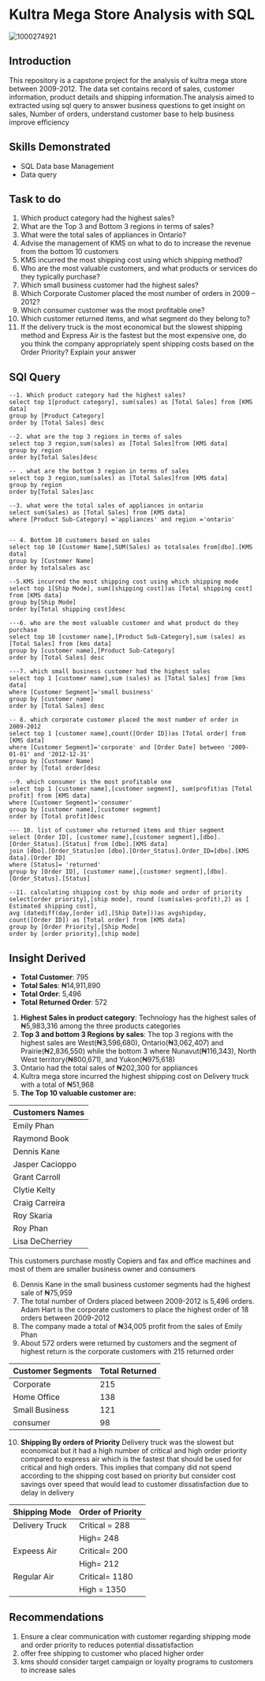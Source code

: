 # Kultra Mega Store Analysis with SQL
![1000274921](https://github.com/user-attachments/assets/dd6e2097-9f19-42a4-a3d5-ab209b7c6e19)

## Introduction
This repository is a capstone project for the analysis of kultra mega store between 2009-2012. The data set contains record of sales, customer information, product details and shipping information.The analysis aimed to extracted using  sql query to answer business questions to get insight on sales, Number of orders, understand customer base to help business improve efficiency 
## Skills Demonstrated 
- SQL Data base Management
- Data query 
## Task to do 
1. Which product category had the highest sales?
2. What are the Top 3 and Bottom 3 regions in terms of sales?
3. What were the total sales of appliances in Ontario?
4. Advise the management of KMS on what to do to increase the revenue from the bottom
10 customers
5. KMS incurred the most shipping cost using which shipping method?
6. Who are the most valuable customers, and what products or services do they typically
purchase?
7. Which small business customer had the highest sales?
8. Which Corporate Customer placed the most number of orders in 2009 – 2012?
9. Which consumer customer was the most profitable one?
10. Which customer returned items, and what segment do they belong to?
11. If the delivery truck is the most economical but the slowest shipping method and
Express Air is the fastest but the most expensive one, do you think the company
appropriately spent shipping costs based on the Order Priority? Explain your answer
## SQl Query 

```
--1. Which product category had the highest sales?
select top 1[product category], sum(sales) as [Total Sales] from [KMS data] 
group by [Product Category]
order by [Total Sales] desc

--2. what are the top 3 regions in terms of sales
select top 3 region,sum(sales) as [Total Sales]from [KMS data]
group by region 
order by[Total Sales]desc

-- . what are the bottom 3 region in terms of sales
select top 3 region,sum(sales) as [Total Sales]from [KMS data] 
group by region 
order by[Total Sales]asc

--3. what were the total sales of appliances in ontario
select sum(Sales) as [Total Sales] from [KMS data]
where [Product Sub-Category] ='appliances' and region ='ontario'


-- 4. Bottom 10 customers based on sales
select top 10 [Customer Name],SUM(Sales) as totalsales from[dbo].[KMS data]
group by [Customer Name]
order by totalsales asc

--5.KMS incurred the most shipping cost using which shipping mode
select top 1[Ship Mode], sum([shipping cost])as [Total shipping cost] from [KMS data]
group by[Ship Mode]
order by[Total shipping cost]desc

---6. who are the most valuable customer and what product do they purchase
select top 10 [customer name],[Product Sub-Category],sum (sales) as [Total Sales] from [kms data]
group by [customer name],[Product Sub-Category]
order by [Total Sales] desc

---7. which small business customer had the highest sales
select top 1 [customer name],sum (sales) as [Total Sales] from [kms data]
where [Customer Segment]='small business'
group by [customer name]
order by [Total Sales] desc

-- 8. which corporate customer placed the most number of order in 2009-2012
select top 1 [customer name],count([Order ID])as [Total order] from [KMS data]
where [Customer Segment]='corporate' and [Order Date] between '2009-01-01' and '2012-12-31'
group by [Customer Name]
order by [Total order]desc

--9. which consumer is the most profitable one
select top 1 [customer name],[customer segment], sum(profit)as [Total profit] from [KMS data]
where [Customer Segment]='consumer'
group by [customer name],[customer segment]
order by [Total profit]desc

--- 10. list of customer who returned items and thier segment
select [Order ID], [customer name],[customer segment],[dbo].[Order_Status].[Status] from [dbo].[KMS data]
join [dbo].[Order_Status]on [dbo].[Order_Status].Order_ID=[dbo].[KMS data].[Order ID]
where [Status]= 'returned'
group by [Order ID], [customer name],[customer segment],[dbo].[Order_Status].[Status]

--11. calculating shipping cost by ship mode and order of priority
select[order priority],[ship mode], round (sum(sales-profit),2) as [ Estimated shipping cost], 
avg (datediff(day,[order id],[Ship Date]))as avgshipday,
count([Order ID]) as [Total order] from [KMS data]
group by [Order Priority],[Ship Mode]
order by [order priority],[ship mode]
```

## Insight Derived
- **Total Customer**: 795
- **Total Sales**: ₦14,911,890
- **Total Order**: 5,496
- **Total Returned Order**: 572
1. **Highest Sales in product category**: Technology has the highest sales of ₦5,983,316 among the three products categories
2. **Top 3 and bottom 3 Regions by sales**: The top 3 regions with the highest sales are West(₦3,596,680), Ontario(₦3,062,407) and Prairie(₦2,836,550) while the bottom 3 where Nunavut(₦116,343), North West territory(₦800,671), and Yukon(₦975,618)
3. Ontario had the total sales of ₦202,300 for appliances
4. Kultra mega store incurred the highest shipping cost on Delivery truck with a total of ₦51,968
5. **The Top 10 valuable customer are:**

| Customers Names |
| ---- |
|Emily Phan|
| Raymond Book|
| Dennis Kane|
|Jasper Cacioppo|
|Grant Carroll|
|Clytie Kelty|
|Craig Carreira|
|Roy Skaria|
|Roy Phan|
|Lisa DeCherriey|
This customers purchase mostly Copiers and fax and office machines and most of them are smaller business owner and consumers 

6. Dennis Kane in the small business customer segments had the highest sale of ₦75,959
7. The total number of Orders placed between 2009-2012 is 5,496 orders. Adam Hart is the corporate customers to place the highest order of 18 orders between 2009-2012
8. The company made a total of ₦34,005 profit from the sales of Emily Phan
9. About 572 orders were returned by customers and the segment of highest return is the corporate customers with 215 returned order

| Customer Segments | Total Returned |
| ----- | ---- |
| Corporate | 215|
| Home Office|138|
|Small Business|121|
|consumer|98|

10. **Shipping By orders of Priority**
Delivery truck was the slowest but economical but it had a high number of critical and high order priority compared to express air which is the fastest that should be used for critical and high orders. This implies that company did not spend according to the shipping cost based on priority but consider cost savings over speed that would lead to customer dissatisfaction due to delay in delivery 

| Shipping Mode | Order of Priority|
| -----| ----|
| Delivery Truck| Critical = 288|
|  | High= 248|
| Expeess Air | Critical= 200|
| | High= 212|
| Regular Air | Critical= 1180|
| | High = 1350 |

## Recommendations 
1. Ensure a clear communication with customer regarding shipping mode and order priority to reduces potential dissatisfaction 
2. offer free shipping to customer who placed higher order
3. kms should consider target campaign or loyalty programs to customers to increase sales 


